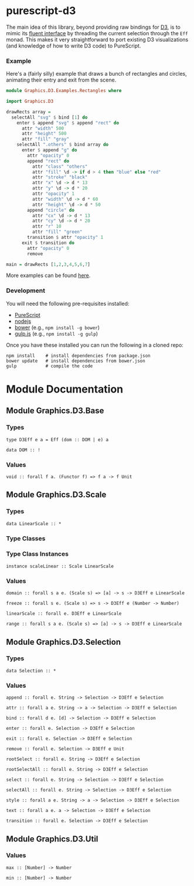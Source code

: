 # purescript-d3

The main idea of this library, beyond providing raw bindings for [D3](http://d3js.org/), is to mimic its [fluent interface](http://en.wikipedia.org/wiki/Fluent_interface) by threading the current selection through the `Eff` monad. This makes it very straightforward to port existing D3 visualizations (and knowledge of how to write D3 code) to PureScript.

### Example

Here's a (fairly silly) example that draws a bunch of rectangles and circles, animating their entry and exit from the scene.

```purescript
module Graphics.D3.Examples.Rectangles where

import Graphics.D3

drawRects array =
  selectAll "svg" $ bind [1] do
    enter $ append "svg" $ append "rect" do
      attr "width" 500
      attr "height" 500
      attr "fill" "gray"
    selectAll ".others" $ bind array do
      enter $ append "g" do
        attr "opacity" 0
        append "rect" do
          attr "class" "others"
          attr "fill" \d -> if d > 4 then "blue" else "red"
          attr "stroke" "black"
          attr "x" \d -> d * 13
          attr "y" \d -> d * 20
          attr "opacity" 1
          attr "width" \d -> d * 60
          attr "height" \d -> d * 50
        append "circle" do
          attr "cx" \d -> d * 13
          attr "cy" \d -> d * 20
          attr "r" 10
          attr "fill" "green"
        transition $ attr "opacity" 1
      exit $ transition do
        attr "opacity" 0
        remove

main = drawRects [1,2,3,4,5,6,7]
```

More examples can be found [here](https://github.com/pelotom/purescript-d3-examples/tree/master/src).

### Development

You will need the following pre-requisites installed:

*  [PureScript](http://www.purescript.org/)
*  [nodejs](http://nodejs.org/)
*  [bower](http://bower.io/) (e.g., `npm install -g bower`)
*  [gulp.js](http://gulpjs.com/) (e.g., `npm install -g gulp`)

Once you have these installed you can run the following in a cloned repo:

```
npm install    # install dependencies from package.json
bower update   # install dependencies from bower.json
gulp           # compile the code
```

# Module Documentation

## Module Graphics.D3.Base

### Types

    type D3Eff e a = Eff (dom :: DOM | e) a

    data DOM :: !


### Values

    void :: forall f a. (Functor f) => f a -> f Unit


## Module Graphics.D3.Scale

### Types

    data LinearScale :: *


### Type Classes


### Type Class Instances

    instance scaleLinear :: Scale LinearScale


### Values

    domain :: forall s a e. (Scale s) => [a] -> s -> D3Eff e LinearScale

    freeze :: forall s e. (Scale s) => s -> D3Eff e (Number -> Number)

    linearScale :: forall e. D3Eff e LinearScale

    range :: forall s a e. (Scale s) => [a] -> s -> D3Eff e LinearScale


## Module Graphics.D3.Selection

### Types

    data Selection :: *


### Values

    append :: forall e. String -> Selection -> D3Eff e Selection

    attr :: forall a e. String -> a -> Selection -> D3Eff e Selection

    bind :: forall d e. [d] -> Selection -> D3Eff e Selection

    enter :: forall e. Selection -> D3Eff e Selection

    exit :: forall e. Selection -> D3Eff e Selection

    remove :: forall e. Selection -> D3Eff e Unit

    rootSelect :: forall e. String -> D3Eff e Selection

    rootSelectAll :: forall e. String -> D3Eff e Selection

    select :: forall e. String -> Selection -> D3Eff e Selection

    selectAll :: forall e. String -> Selection -> D3Eff e Selection

    style :: forall a e. String -> a -> Selection -> D3Eff e Selection

    text :: forall a e. a -> Selection -> D3Eff e Selection

    transition :: forall e. Selection -> D3Eff e Selection


## Module Graphics.D3.Util

### Values

    max :: [Number] -> Number

    min :: [Number] -> Number



